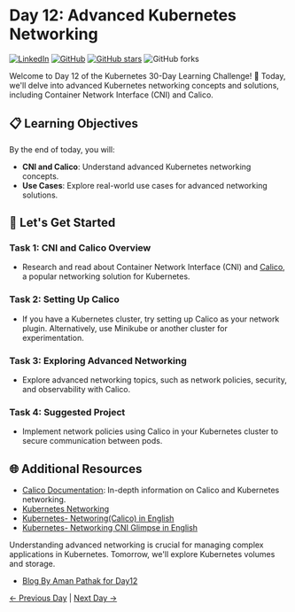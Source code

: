 # Day 12: Advanced Kubernetes Networking
[![LinkedIn](https://img.shields.io/badge/Connect%20with%20me%20on-LinkedIn-blue.svg)](https://www.linkedin.com/in/aman-devops/)
[![GitHub](https://img.shields.io/github/stars/AmanPathak-DevOps.svg?style=social)](https://github.com/AmanPathak-DevOps)
[![GitHub stars](https://img.shields.io/github/stars/AmanPathak-DevOps/30DaysOfKubernetes)](https://github.com/AmanPathak-DevOps/30DaysOfKubernetes/stargazers)
![GitHub forks](https://img.shields.io/github/forks/AmanPathak-DevOps/30DaysOfKubernetes)

Welcome to Day 12 of the Kubernetes 30-Day Learning Challenge! 🚀 Today, we'll delve into advanced Kubernetes networking concepts and solutions, including Container Network Interface (CNI) and Calico.

## 📋 Learning Objectives

By the end of today, you will:
- **CNI and Calico**: Understand advanced Kubernetes networking concepts.
- **Use Cases**: Explore real-world use cases for advanced networking solutions.

## 🚀 Let's Get Started

### Task 1: CNI and Calico Overview
- Research and read about Container Network Interface (CNI) and [Calico](https://docs.tigera.io/calico/latest/about/), a popular networking solution for Kubernetes.

### Task 2: Setting Up Calico
- If you have a Kubernetes cluster, try setting up Calico as your network plugin. Alternatively, use Minikube or another cluster for experimentation.

### Task 3: Exploring Advanced Networking
- Explore advanced networking topics, such as network policies, security, and observability with Calico.

### Task 4: Suggested Project
- Implement network policies using Calico in your Kubernetes cluster to secure communication between pods.

## 🌐 Additional Resources

- [Calico Documentation](https://docs.tigera.io/calico/latest/about/): In-depth information on Calico and Kubernetes networking.
- [Kubernetes Networking](https://youtu.be/vOo__3GqyxM?si=_r7Li9GWqTeGRHkg)
- [Kubernetes- Networing(Calico) in English](https://www.youtube.com/watch?v=vOo__3GqyxM)
- [Kubernetes- Networking CNI Glimpse in English](https://www.youtube.com/watch?v=l2BS_kuQxBA)

Understanding advanced networking is crucial for managing complex applications in Kubernetes. Tomorrow, we'll explore Kubernetes volumes and storage.

- [Blog By Aman Pathak for Day12](https://medium.com/devops-dev/day12-kubernetes-advanced-networking-cni-and-calico-ee96734c17bb)

[← Previous Day](../Day11/README.md) | [Next Day →](../Day13/README.md)
